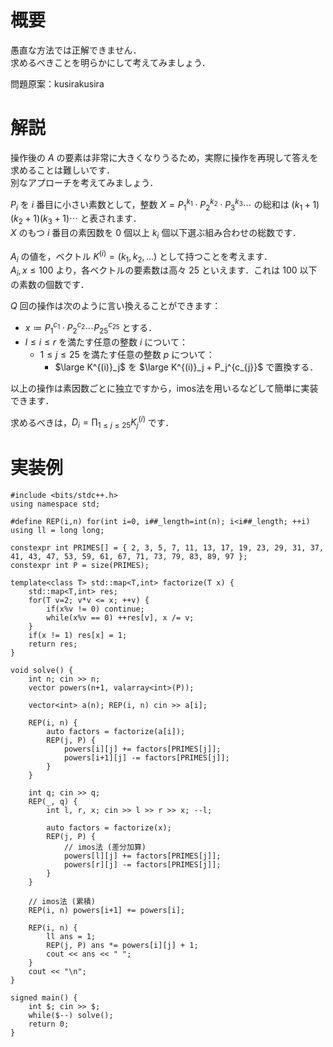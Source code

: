 # 概要
愚直な方法では正解できません．  
求めるべきことを明らかにして考えてみましょう．

問題原案：kusirakusira

# 解説
操作後の $A$ の要素は非常に大きくなりうるため，実際に操作を再現して答えを求めることは難しいです．  
別なアプローチを考えてみましょう．  

$P_i$ を $i$ 番目に小さい素数として，整数 $X = P_1^{k_1} \cdot P_2^{k_2} \cdot P_3^{k_3} \cdots$ の総和は $(k_1 + 1) (k_2 + 1) (k_3 + 1) \cdots$ と表されます．  
$X$ のもつ $i$ 番目の素因数を $0$ 個以上 $k_i$ 個以下選ぶ組み合わせの総数です．

$A_i$ の値を，ベクトル $K^{(i)} = (k_1, k_2, \ldots)$ として持つことを考えます．  
$A_i, x \leq 100$ より，各ベクトルの要素数は高々 $25$ といえます．これは $100$ 以下の素数の個数です．  

$Q$ 回の操作は次のように言い換えることができます：
- $x \coloneqq P_1^{c_1} \cdot P_2^{c_2} \cdots P_{25}^{c_{25}}$ とする．
- $l \leq i \leq r$ を満たす任意の整数 $i$ について：
    - $1 \leq j \leq 25$ を満たす任意の整数 $p$ について：
        - $\large K^{(i)}_j$ を $\large K^{(i)}_j + P_j^{c_{j}}$ で置換する．

以上の操作は素因数ごとに独立ですから，imos法を用いるなどして簡単に実装できます．  

求めるべきは，$\displaystyle D_i = \prod_{1 \leq j \leq 25} K^{(i)}_j$ 
です．

# 実装例
```cpp:C++
#include <bits/stdc++.h>
using namespace std;

#define REP(i,n) for(int i=0, i##_length=int(n); i<i##_length; ++i)
using ll = long long;

constexpr int PRIMES[] = { 2, 3, 5, 7, 11, 13, 17, 19, 23, 29, 31, 37, 41, 43, 47, 53, 59, 61, 67, 71, 73, 79, 83, 89, 97 };
constexpr int P = size(PRIMES);

template<class T> std::map<T,int> factorize(T x) {
    std::map<T,int> res;
    for(T v=2; v*v <= x; ++v) {
        if(x%v != 0) continue;
        while(x%v == 0) ++res[v], x /= v;
    }
    if(x != 1) res[x] = 1;
    return res;
}

void solve() {
    int n; cin >> n;
    vector powers(n+1, valarray<int>(P));

    vector<int> a(n); REP(i, n) cin >> a[i];

    REP(i, n) {
        auto factors = factorize(a[i]);
        REP(j, P) {
            powers[i][j] += factors[PRIMES[j]];
            powers[i+1][j] -= factors[PRIMES[j]];
        }
    }

    int q; cin >> q;
    REP(_, q) {
        int l, r, x; cin >> l >> r >> x; --l;

        auto factors = factorize(x);
        REP(j, P) {
            // imos法 (差分加算)
            powers[l][j] += factors[PRIMES[j]];
            powers[r][j] -= factors[PRIMES[j]];
        }
    }

    // imos法 (累積)
    REP(i, n) powers[i+1] += powers[i];

    REP(i, n) {
        ll ans = 1;
        REP(j, P) ans *= powers[i][j] + 1;
        cout << ans << " ";
    }
    cout << "\n";
}

signed main() {
    int $; cin >> $;
    while($--) solve();
    return 0;
}
```
